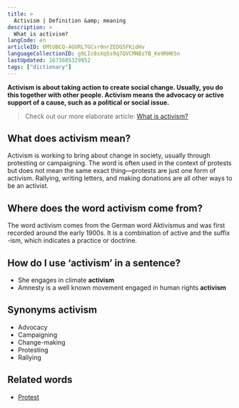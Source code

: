 ```yaml
---
title: >
  Activism | Definition &amp; meaning
description: >
  What is activism?
langCode: en
articleID: 6MtUBCQ-4GURL7GCsr0nrZEDG5FKidHv
languageCollectionID: g9LIc0sXqSs9q7QVCMNBzTB_Ke9RH65n
lastUpdated: 1673685329952
tags: ["dictionary"]
---
```


**Activism is about taking action to create social change. Usually, you do this together with other people. Activism means the advocacy or active support of a cause, such as a political or social issue.**

> Check out our more elaborate article: [What is activism?](/theory/what-is-activism)

## What does activism mean?

Activism is working to bring about change in society, usually through protesting or campaigning. The word is often used in the context of protests but does not mean the same exact thing—protests are just one form of activism. Rallying, writing letters, and making donations are all other ways to be an activist.

## Where does the word activism come from?

The word activism comes from the German word Aktivismus and was first recorded around the early 1900s. It is a combination of active and the suffix -ism, which indicates a practice or doctrine.

## How do I use ‘activism’ in a sentence?

-   She engages in climate **activism**
-   Amnesty is a well known movement engaged in human rights **activism**

## **Synonyms activism**

-   Advocacy
-   Campaigning
-   Change-making
-   Protesting
-   Rallying

## Related words

-   [Protest](/dictionary/protest)
